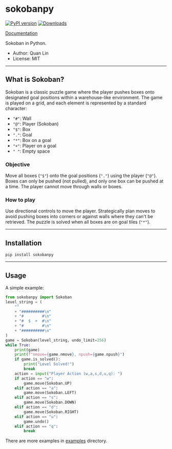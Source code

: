 # sokobanpy

[![PyPI version][pypi_img]][pypi_link]
[![Downloads][downloads_img]][downloads_link]

  [pypi_img]: https://badge.fury.io/py/sokobanpy.svg
  [pypi_link]: https://badge.fury.io/py/sokobanpy
  [downloads_img]: https://pepy.tech/badge/sokobanpy
  [downloads_link]: https://pepy.tech/project/sokobanpy

[Documentation](https://jacklinquan.github.io/sokobanpy)

Sokoban in Python.

- Author: Quan Lin
- License: MIT

---

## What is Sokoban?

Sokoban is a classic puzzle game
where the player pushes boxes onto designated goal positions within a warehouse-like environment.
The game is played on a grid, and each element is represented by a standard character:

- `"#"`: Wall
- `"@"`: Player (Sokoban)
- `"$"`: Box
- `"."`: Goal
- `"*"`: Box on a goal
- `"+"`: Player on a goal
- `" "`: Empty space

### Objective
Move all boxes (`"$"`) onto the goal positions (`"."`) using the player (`"@"`).
Boxes can only be pushed (not pulled), and only one box can be pushed at a time.
The player cannot move through walls or boxes.

### How to play
Use directional controls to move the player.
Strategically plan moves to avoid pushing boxes into corners or against walls
where they can't be retrieved.
The puzzle is solved when all boxes are on goal tiles (`"*"`).

---

## Installation

```shell
pip install sokobanpy
```

---

## Usage

A simple example:

```python
from sokobanpy import Sokoban
level_string = (
    ""
    + "##########\n"
    + "#        #\n"
    + "#  $  +  #\n"
    + "#        #\n"
    + "##########\n"
)
game = Sokoban(level_string, undo_limit=256)
while True:
    print(game)
    print(f"nmove={game.nmove}, npush={game.npush}")
    if game.is_solved():
        print("Level Solved!")
        break
    action = input("Player Action (w,a,s,d,u,q): ")
    if action == "w":
        game.move(Sokoban.UP)
    elif action == "a":
        game.move(Sokoban.LEFT)
    elif action == "s":
        game.move(Sokoban.DOWN)
    elif action == "d":
        game.move(Sokoban.RIGHT)
    elif action == "u":
        game.undo()
    elif action == "q":
        break
```

There are more examples in
[examples](https://github.com/jacklinquan/sokobanpy/tree/main/examples)
directory.
